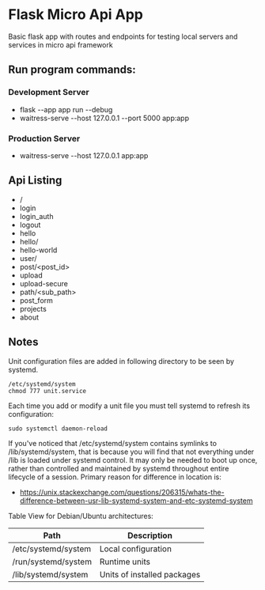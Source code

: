 # Flask Micro Api App

Basic flask app with routes and endpoints for testing local servers and services in micro api framework

## Run program commands:

### Development Server
- flask --app app run --debug
- waitress-serve --host 127.0.0.1 --port 5000 app:app

### Production Server
- waitress-serve --host 127.0.0.1 app:app

## Api Listing
- /
- login
- login_auth
- logout
- hello
- hello/<name>
- hello-world
- user/<username>
- post/<post_id>
- upload
- upload-secure
- path/<sub_path>
- post_form
- projects
- about

## Notes

Unit configuration files are added in following directory to be seen by systemd.

```shell
/etc/systemd/system
chmod 777 unit.service
```

Each time you add or modify a unit file you must tell systemd to refresh its configuration:

```shell
sudo systemctl daemon-reload
```

If you've noticed that /etc/systemd/system contains symlinks to /lib/systemd/system, that is because
you will find that not everything under /lib is loaded under systemd control. It may only 
be needed to boot up once, rather than controlled and maintained by systemd throughout
entire lifecycle of a session.
Primary reason for difference in location is:
- https://unix.stackexchange.com/questions/206315/whats-the-difference-between-usr-lib-systemd-system-and-etc-systemd-system

Table View for Debian/Ubuntu architectures:

| Path                 | Description                  |
|----------------------|------------------------------|
| /etc/systemd/system  | Local configuration          |
| /run/systemd/system  | Runtime units                |
| /lib/systemd/system  | Units of installed packages  |
